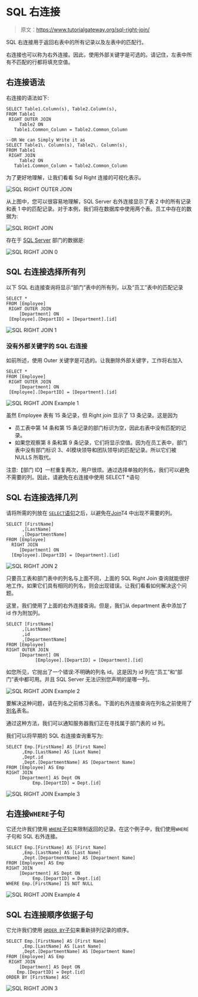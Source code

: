 # SQL 右连接

> 原文：<https://www.tutorialgateway.org/sql-right-join/>

SQL 右连接用于返回右表中的所有记录以及左表中的匹配行。

右连接也可以称为右外连接。因此，使用外部关键字是可选的。请记住，左表中所有不匹配的行都将填充空值。

## 右连接语法

右连接的语法如下:

```
SELECT Table1.Column(s), Table2.Column(s),
FROM Table1
 RIGHT OUTER JOIN
     Table2 ON
   Table1.Common_Column = Table2.Common_Column

--OR We can Simply Write it as
SELECT Table1\. Column(s), Table2\. Column(s),
FROM Table1
 RIGHT JOIN
     Table2 ON
   Table1.Common_Column = Table2.Common_Column
```

为了更好地理解，让我们看看 Sql Right 连接的可视化表示。

![SQL RIGHT OUTER JOIN](img/5eb561469ef6208be7dc4c6e7a981d0a.png)

从上图中，您可以很容易地理解，SQL Server 右外连接显示了表 2 中的所有记录和表 1 中的匹配记录。对于本例，我们将在数据库中使用两个表。员工中存在的数据为:

![SQL RIGHT JOIN](img/0818dbcbb8a8dbe7dd9cff0fa2bed373.png)

存在于 [SQL Server](https://www.tutorialgateway.org/sql/) 部门的数据是:

![SQL RIGHT JOIN 0](img/aff47d2ce5cff6a22067a68da5303b1c.png)

## SQL 右连接选择所有列

以下 SQL 右连接查询将显示“部门”表中的所有列，以及“员工”表中的匹配记录

```
SELECT *
FROM [Employee]
 RIGHT OUTER JOIN
     [Department] ON
 [Employee].[DepartID] = [Department].[id]
```

![SQL RIGHT JOIN 1](img/dd966e182525c2ffd2d765533a3e7275.png)

### 没有外部关键字的 SQL 右连接

如前所述，使用 Outer 关键字是可选的。让我删除外部关键字，工作将右加入

```
SELECT *
FROM [Employee]
 RIGHT OUTER JOIN
     [Department] ON
 [Employee].[DepartID] = [Department].[id]
```

![SQL RIGHT JOIN Example 1](img/445fdce5ffa394f95f7701d47fc5937e.png)

虽然 Employee 表有 15 条记录，但 Right join 显示了 13 条记录。这是因为

*   员工表中第 14 条和第 15 条记录的部门标识为空，因此右表中没有匹配的记录。
*   如果您观察第 8 条和第 9 条记录，它们将显示空值。因为在员工表中，部门表中没有部门标识 3、4(模块领导和团队领导)的匹配记录。所以它们被 NULLS 所取代。

注意:【部门 ID】一栏重复两次，用户很烦。通过选择单独的列名，我们可以避免不需要的列。因此，请避免在右连接中使用 SELECT *语句

## SQL 右连接选择几列

请将所需的列放在 [`SELECT`语句](https://www.tutorialgateway.org/sql-select-statement/)之后，以避免在[Join](https://www.tutorialgateway.org/sql-joins/)T4 中出现不需要的列。

```
SELECT [FirstName]
      ,[LastName]
      ,[DepartmentName]
FROM [Employee]
  RIGHT JOIN
     [Department] ON
  [Employee].[DepartID] = [Department].[id]
```

![SQL RIGHT JOIN 2](img/cddde6fb3b0a26113df4230d05279b36.png)

只要员工表和部门表中的列名与上面不同，上面的 SQL Right Join 查询就能很好地工作。如果它们具有相同的列名，则会出现错误。让我们看看如何解决这个问题。

这里，我们使用了上面的右外连接查询。但是，我们从 department 表中添加了 id 作为附加列。

```
SELECT [FirstName]
      ,[LastName]
      ,id
      ,[DepartmentName]
FROM [Employee]
RIGHT OUTER JOIN
     [Department] ON
           [Employee].[DepartID] = [Department].[id]
```

如您所见，它抛出了一个错误:不明确的列名 id。这是因为 id 列在“员工”和“部门”表中都可用。并且 SQL Server 无法识别您声明的是哪一列。

![SQL RIGHT JOIN Example 2](img/bd80f5ed829ff746ca5e77fb741d5526.png)

要解决这种问题，请在列名之前练习表名。下面的右外连接查询在列名之前使用了[别名](https://www.tutorialgateway.org/sql-alias/)表名。

通过这种方法，我们可以通知服务器我们正在寻找属于部门表的 id 列。

我们可以将早期的 SQL 右连接查询重写为:

```
SELECT Emp.[FirstName] AS [First Name]
      ,Emp.[LastName] AS [Last Name]
	  ,Dept.id 
      ,Dept.[DepartmentName] AS [Department Name]
FROM [Employee] AS Emp
RIGHT JOIN
     [Department] AS Dept ON
          Emp.[DepartID] = Dept.[id]
```

![SQL RIGHT JOIN Example 3](img/96b0b70adea6f119f5047e9da8f1bb14.png)

## 右连接`WHERE`子句

它还允许我们使用 [`WHERE`子句](https://www.tutorialgateway.org/sql-where-clause/)来限制返回的记录。在这个例子中，我们使用`WHERE`子句和 SQL 右外连接。

```
SELECT Emp.[FirstName] AS [First Name]
      ,Emp.[LastName] AS [Last Name]
      ,Dept.[DepartmentName] AS [Department Name]
FROM [Employee] AS Emp
RIGHT JOIN
     [Department] AS Dept ON
          Emp.[DepartID] = Dept.[id]
WHERE Emp.[FirstName] IS NOT NULL
```

![SQL RIGHT JOIN Example 4](img/d9216655ad600d81c0f1ccec4d848938.png)

## SQL 右连接顺序依据子句

它允许我们使用 [`ORDER BY`子句](https://www.tutorialgateway.org/sql-order-by-clause/)来重新排列记录的顺序。

```
SELECT Emp.[FirstName] AS [First Name]
      ,Emp.[LastName] AS [Last Name]
      ,Dept.[DepartmentName] AS [Department Name]
FROM [Employee] AS Emp
 RIGHT JOIN
     [Department] AS Dept ON
    Emp.[DepartID] = Dept.[id]
ORDER BY [FirstName] ASC
```

![SQL RIGHT JOIN 3](img/b793a838e05c83b6d2a8c6147acadc0a.png)